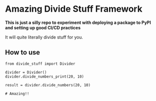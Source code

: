 # Amazing Divide Stuff Framework
**This is just a silly repo to experiment with deploying a package to PyPI and setting up good CI/CD practices**


It will quite literally divide stuff for you.

## How to use
```
from divide_stuff import Divider

divider = Divider()
divider.divide_numbers_print(20, 10)

result = divider.divide_numbers(20, 10)

# Amazing!!
```
